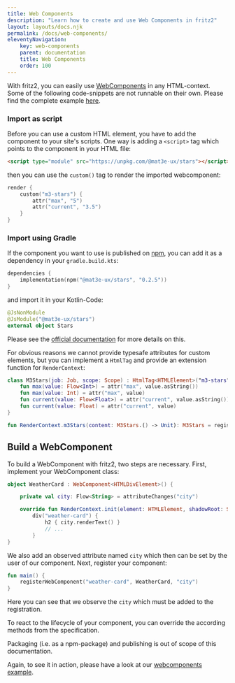 ```yaml
---
title: Web Components
description: "Learn how to create and use Web Components in fritz2"
layout: layouts/docs.njk
permalink: /docs/web-components/
eleventyNavigation:
    key: web-components
    parent: documentation
    title: Web Components
    order: 100
---
```


With fritz2, you can easily use [WebComponents](https://webcomponents.org) in any HTML-context. 
Some of the following code-snippets are not runnable on their own. Please find the complete example 
[here](/examples/webcomponent).

### Import as script

Before you can use a custom HTML element, you have to add the component to your site's scripts.
One way is adding a `<script>` tag which points to the component in your HTML file:
```html
<script type="module" src="https://unpkg.com/@mat3e-ux/stars"></script>
```
then you can use the `custom()` tag to render the imported webcomponent:
```kotlin
render {
    custom("m3-stars") {
        attr("max", "5")
        attr("current", "3.5")
    }   
}
```

### Import using Gradle

If the component you want to use is published on [npm](https://www.npmjs.com/), you can add it as a dependency 
in your `gradle.build.kts`:
```kotlin
dependencies {
    implementation(npm("@mat3e-ux/stars", "0.2.5"))
}
```
and import it in your Kotlin-Code:
```kotlin
@JsNonModule
@JsModule("@mat3e-ux/stars")
external object Stars
```

Please see the [official documentation](https://kotlinlang.org/docs/js-modules.html#apply-jsmodule-to-packages) 
for more details on this.

For obvious reasons we cannot provide typesafe attributes for custom elements, 
but you can implement a `HtmlTag` and provide an extension function for `RenderContext`:

```kotlin
class M3Stars(job: Job, scope: Scope) : HtmlTag<HTMLElement>("m3-stars", job = job, scope = scope) {
    fun max(value: Flow<Int>) = attr("max", value.asString())
    fun max(value: Int) = attr("max", value)
    fun current(value: Flow<Float>) = attr("current", value.asString())
    fun current(value: Float) = attr("current", value)
}

fun RenderContext.m3Stars(content: M3Stars.() -> Unit): M3Stars = register(M3Stars(job, scope), content)
```

## Build a WebComponent

To build a WebComponent with fritz2, two steps are necessary. First, implement your WebComponent class:
```kotlin
object WeatherCard : WebComponent<HTMLDivElement>() {

    private val city: Flow<String> = attributeChanges("city")

    override fun RenderContext.init(element: HTMLElement, shadowRoot: ShadowRoot): HtmlTag<HTMLDivElement> =
        div("weather-card") {
            h2 { city.renderText() }
            // ...
        }
}
```
We also add an observed attribute named `city` which then can be set by the user of our component.
Next, register your component:
```kotlin
fun main() {
    registerWebComponent("weather-card", WeatherCard, "city")
}
```
Here you can see that we observe the `city` which must be added to the registration.

To react to the lifecycle of your component, you can override the according methods from the specification.

Packaging (i.e. as a npm-package) and publishing is out of scope of this documentation.

Again, to see it in action, please have a look at our [webcomponents example](/examples/webcomponent).


